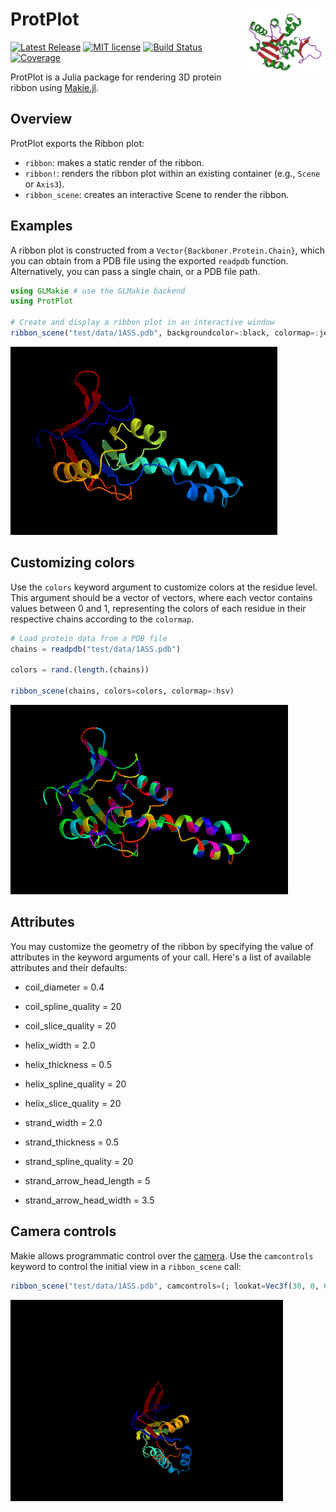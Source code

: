 # <img width="25%" src="./images/sticker.png" align="right" /> ProtPlot

[![Latest Release](https://img.shields.io/github/release/MurrellGroup/ProtPlot.jl.svg)](https://github.com/MurrellGroup/ProtPlot.jl/releases/latest)
[![MIT license](https://img.shields.io/badge/license-MIT-green.svg)](https://opensource.org/license/MIT)
[![Build Status](https://github.com/MurrellGroup/ProtPlot.jl/actions/workflows/CI.yml/badge.svg?branch=main)](https://github.com/MurrellGroup/ProtPlot.jl/actions/workflows/CI.yml?query=branch%3Amain)
[![Coverage](https://codecov.io/gh/MurrellGroup/ProtPlot.jl/branch/main/graph/badge.svg)](https://codecov.io/gh/MurrellGroup/ProtPlot.jl)

ProtPlot is a Julia package for rendering 3D protein ribbon using [Makie.jl](https://github.com/MakieOrg/Makie.jl).

## Overview

ProtPlot exports the Ribbon plot:
- `ribbon`: makes a static render of the ribbon.
- `ribbon!`: renders the ribbon plot within an existing container (e.g., `Scene` or `Axis3`).
- `ribbon_scene`: creates an interactive Scene to render the ribbon.

## Examples

A ribbon plot is constructed from a `Vector{Backboner.Protein.Chain}`, which you can obtain from a PDB file using the exported `readpdb` function. Alternatively, you can pass a single chain, or a PDB file path. 

```julia
using GLMakie # use the GLMakie backend
using ProtPlot

# Create and display a ribbon plot in an interactive window
ribbon_scene("test/data/1ASS.pdb", backgroundcolor=:black, colormap=:jet)
```
![plain gradient](images/1ASS.png)

## Customizing colors

Use the `colors` keyword argument to customize colors at the residue level. This argument should be a vector of vectors, where each vector contains values between 0 and 1, representing the colors of each residue in their respective chains according to the `colormap`.

```julia
# Load protein data from a PDB file
chains = readpdb("test/data/1ASS.pdb")

colors = rand.(length.(chains))

ribbon_scene(chains, colors=colors, colormap=:hsv)
```
![random colors](images/1ASS-color.png)

## Attributes
You may customize the geometry of the ribbon by specifying the value of attributes in the keyword arguments of your call. Here's a list of available attributes and their defaults:
- coil_diameter = 0.4
- coil_spline_quality = 20
- coil_slice_quality = 20

- helix_width = 2.0
- helix_thickness = 0.5
- helix_spline_quality = 20
- helix_slice_quality = 20

- strand_width = 2.0
- strand_thickness = 0.5
- strand_spline_quality = 20
- strand_arrow_head_length = 5
- strand_arrow_head_width = 3.5

## Camera controls

Makie allows programmatic control over the [camera](https://docs.makie.org/stable/explanations/cameras/index.html).
Use the `camcontrols` keyword to control the initial view in a `ribbon_scene` call:

```julia
ribbon_scene("test/data/1ASS.pdb", camcontrols=(; lookat=Vec3f(30, 0, 60), eyeposition=Vec3f(160, -75, 0), upvector=Vec3f(0, 0, 1)))
```
![camera](images/1ASS-camera.png)
